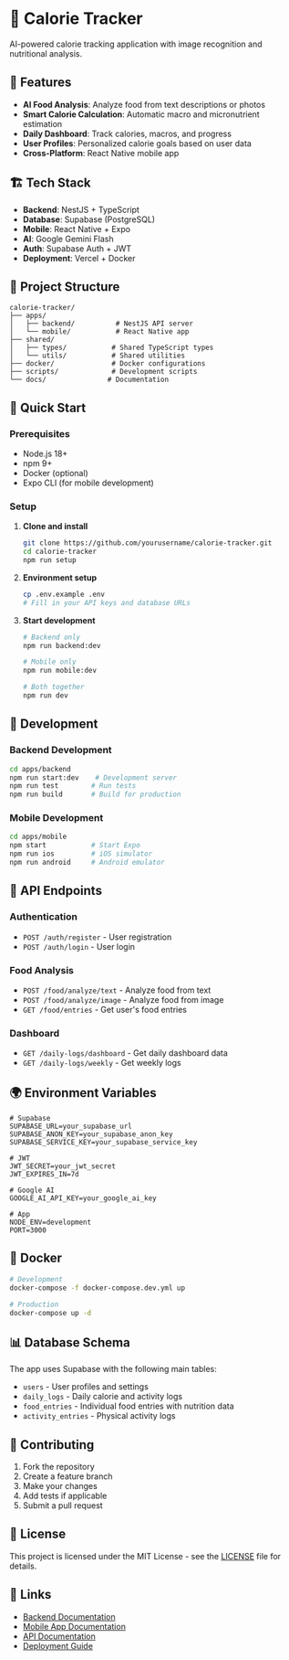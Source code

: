 # 🍎 Calorie Tracker

AI-powered calorie tracking application with image recognition and nutritional
analysis.

## 🎯 Features

- **AI Food Analysis**: Analyze food from text descriptions or photos
- **Smart Calorie Calculation**: Automatic macro and micronutrient estimation
- **Daily Dashboard**: Track calories, macros, and progress
- **User Profiles**: Personalized calorie goals based on user data
- **Cross-Platform**: React Native mobile app

## 🏗️ Tech Stack

- **Backend**: NestJS + TypeScript
- **Database**: Supabase (PostgreSQL)
- **Mobile**: React Native + Expo
- **AI**: Google Gemini Flash
- **Auth**: Supabase Auth + JWT
- **Deployment**: Vercel + Docker

## 📁 Project Structure

```
calorie-tracker/
├── apps/
│   ├── backend/          # NestJS API server
│   └── mobile/           # React Native app
├── shared/
│   ├── types/           # Shared TypeScript types
│   └── utils/           # Shared utilities
├── docker/              # Docker configurations
├── scripts/             # Development scripts
└── docs/               # Documentation
```

## 🚀 Quick Start

### Prerequisites

- Node.js 18+
- npm 9+
- Docker (optional)
- Expo CLI (for mobile development)

### Setup

1. **Clone and install**

   ```bash
   git clone https://github.com/yourusername/calorie-tracker.git
   cd calorie-tracker
   npm run setup
   ```

2. **Environment setup**

   ```bash
   cp .env.example .env
   # Fill in your API keys and database URLs
   ```

3. **Start development**

   ```bash
   # Backend only
   npm run backend:dev

   # Mobile only
   npm run mobile:dev

   # Both together
   npm run dev
   ```

## 🔧 Development

### Backend Development

```bash
cd apps/backend
npm run start:dev    # Development server
npm run test        # Run tests
npm run build       # Build for production
```

### Mobile Development

```bash
cd apps/mobile
npm start           # Start Expo
npm run ios         # iOS simulator
npm run android     # Android emulator
```

## 📱 API Endpoints

### Authentication

- `POST /auth/register` - User registration
- `POST /auth/login` - User login

### Food Analysis

- `POST /food/analyze/text` - Analyze food from text
- `POST /food/analyze/image` - Analyze food from image
- `GET /food/entries` - Get user's food entries

### Dashboard

- `GET /daily-logs/dashboard` - Get daily dashboard data
- `GET /daily-logs/weekly` - Get weekly logs

## 🌍 Environment Variables

```env
# Supabase
SUPABASE_URL=your_supabase_url
SUPABASE_ANON_KEY=your_supabase_anon_key
SUPABASE_SERVICE_KEY=your_supabase_service_key

# JWT
JWT_SECRET=your_jwt_secret
JWT_EXPIRES_IN=7d

# Google AI
GOOGLE_AI_API_KEY=your_google_ai_key

# App
NODE_ENV=development
PORT=3000
```

## 🐳 Docker

```bash
# Development
docker-compose -f docker-compose.dev.yml up

# Production
docker-compose up -d
```

## 📊 Database Schema

The app uses Supabase with the following main tables:

- `users` - User profiles and settings
- `daily_logs` - Daily calorie and activity logs
- `food_entries` - Individual food entries with nutrition data
- `activity_entries` - Physical activity logs

## 🤝 Contributing

1. Fork the repository
2. Create a feature branch
3. Make your changes
4. Add tests if applicable
5. Submit a pull request

## 📄 License

This project is licensed under the MIT License - see the [LICENSE](LICENSE) file
for details.

## 🔗 Links

- [Backend Documentation](./apps/backend/README.md)
- [Mobile App Documentation](./apps/mobile/README.md)
- [API Documentation](./docs/API.md)
- [Deployment Guide](./docs/DEPLOYMENT.md)
